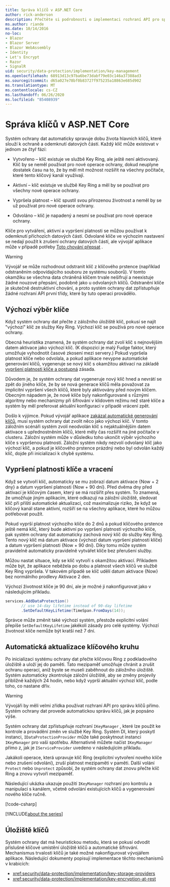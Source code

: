 ```yaml
---
title: Správa klíčů v ASP.NET Core
author: rick-anderson
description: Přečtěte si podrobnosti o implementaci rozhraní API pro správu klíčů ASP.NET Core Data Protection.
ms.author: riande
ms.date: 10/14/2016
no-loc:
- Blazor
- Blazor Server
- Blazor WebAssembly
- Identity
- Let's Encrypt
- Razor
- SignalR
uid: security/data-protection/implementation/key-management
ms.openlocfilehash: 68913d13c97ba6be73dabf79e03c146a37388ad3
ms.sourcegitcommit: d65a027e78bf0b83727f975235a18863e685d902
ms.translationtype: MT
ms.contentlocale: cs-CZ
ms.lasthandoff: 06/26/2020
ms.locfileid: "85408939"
---
```

# <a name="key-management-in-aspnet-core"></a>Správa klíčů v ASP.NET Core

<a name="data-protection-implementation-key-management"></a>

Systém ochrany dat automaticky spravuje dobu života hlavních klíčů, které slouží k ochraně a odemknutí datových částí. Každý klíč může existovat v jednom ze čtyř fází:

* Vytvořeno – klíč existuje ve službě Key Ring, ale ještě není aktivovaný. Klíč by se neměl používat pro nové operace ochrany, dokud neuplyne dostatek času na to, že by měl mít možnost rozšířit na všechny počítače, které tento klíčový kanál využívají.

* Aktivní – klíč existuje ve službě Key Ring a měl by se používat pro všechny nové operace ochrany.

* Vypršela platnost – klíč spustil svou přirozenou životnost a neměl by se už používat pro nové operace ochrany.

* Odvoláno – klíč je napadený a nesmí se používat pro nové operace ochrany.

Klíče pro vytváření, aktivní a vypršení platnosti se můžou používat k odemknutí příchozích datových částí. Odvolané klíče ve výchozím nastavení se nedají použít k zrušení ochrany datových částí, ale vývojář aplikace může v případě potřeby [Toto chování přepsat](xref:security/data-protection/consumer-apis/dangerous-unprotect#data-protection-consumer-apis-dangerous-unprotect) .

>[!WARNING]
> Vývojář se může rozhodnout odstranit klíč z klíčového prstence (například odstraněním odpovídajícího souboru ze systému souborů). V tomto okamžiku se všechna data chráněná klíčem trvale nešifrují a neexistuje žádné nouzové přepsání, podobně jako u odvolaných klíčů. Odstranění klíče je skutečně destruktivní chování, a proto systém ochrany dat zpřístupňuje žádné rozhraní API první třídy, které by tuto operaci provádělo.

## <a name="default-key-selection"></a>Výchozí výběr klíče

Když systém ochrany dat přečte z záložního úložiště klíč, pokusí se najít "výchozí" klíč ze služby Key Ring. Výchozí klíč se používá pro nové operace ochrany.

Obecná heuristika znamená, že systém ochrany dat zvolí klíč s nejnovějším datem aktivace jako výchozí klíč. (K dispozici je malý Fudge faktor, který umožňuje vyhodnotit časové zkosení mezi servery.) Pokud vypršela platnost klíče nebo odvolala, a pokud aplikace nevypne automatické generování klíčů, vygeneruje se nový klíč s okamžitou aktivací na základě [vypršení platnosti klíče a postupná](xref:security/data-protection/implementation/key-management#data-protection-implementation-key-management-expiration) zásada.

Důvodem je, že systém ochrany dat vygeneruje nový klíč hned a nevrátí se zpět do jiného klíče, že by se nová generace klíčů měla považovat za implicitní vypršení všech klíčů, které byly aktivovány před novým klíčem. Obecným nápadem je, že nové klíče byly nakonfigurované s různými algoritmy nebo mechanizmy při šifrování v klidovém režimu než staré klíče a systém by měl preferovat aktuální konfiguraci v případě vrácení zpět.

Došlo k výjimce. Pokud vývojář aplikace [zakázal automatické generování klíčů](xref:security/data-protection/configuration/overview#disableautomatickeygeneration), musí systém ochrany dat zvolit něco jako výchozí klíč. V tomto záložním scénáři systém zvolí neodvolán klíč s nejaktuálnějším datem aktivace s upřednostněním klíčů, které měly čas rozšířit na jiné počítače v clusteru. Záložní systém může v důsledku toho ukončit výběr výchozího klíče s vypršenou platností. Záložní systém nikdy nezvolí odvolaný klíč jako výchozí klíč, a pokud je klíčového prstence prázdný nebo byl odvolán každý klíč, dojde při inicializaci k chybě systému.

<a name="data-protection-implementation-key-management-expiration"></a>

## <a name="key-expiration-and-rolling"></a>Vypršení platnosti klíče a vracení

Když se vytvoří klíč, automaticky se mu zobrazí datum aktivace {Now + 2 dny} a datum vypršení platnosti {Now + 90 dní}. Před dvěma dny před aktivací je klíčovým časem, který se má rozšířit přes systém. To znamená, že umožňuje jiným aplikacím, které odkazují na záložní úložiště, sledovat klíč při příští automatické aktualizaci, což maximalizuje riziko, že když se klíčový kanál stane aktivní, rozšíří se na všechny aplikace, které ho můžou potřebovat použít.

Pokud vyprší platnost výchozího klíče do 2 dnů a pokud klíčového prstence ještě nemá klíč, který bude aktivní po vypršení platnosti výchozího klíče, pak systém ochrany dat automaticky zachová nový klíč do služby Key Ring. Tento nový klíč má datum aktivace {výchozí datum vypršení platnosti klíče} a datum vypršení platnosti {Now + 90 dní}. Díky tomu může systém pravidelně automaticky pravidelně vytvářet klíče bez přerušení služby.

Můžou nastat situace, kdy se klíč vytvoří s okamžitou aktivací. Příkladem může být, že aplikace neběžela po dobu a platnost všech klíčů ve službě Key Ring vypršela. V takovém případě se klíč udělí datum aktivace {Now} bez normálního prodlevy Aktivace 2 den.

Výchozí životnost klíče je 90 dní, ale je možné ji nakonfigurovat jako v následujícím příkladu.

```csharp
services.AddDataProtection()
       // use 14-day lifetime instead of 90-day lifetime
       .SetDefaultKeyLifetime(TimeSpan.FromDays(14));
```

Správce může změnit také výchozí systém, přestože explicitní volání přepíše `SetDefaultKeyLifetime` jakékoli zásady pro celé systémy. Výchozí životnost klíče nemůže být kratší než 7 dní.

## <a name="automatic-key-ring-refresh"></a>Automatická aktualizace klíčového kruhu

Po inicializaci systému ochrany dat přečte klíčovou Ring z podkladového úložiště a uloží jej do paměti. Tato mezipaměť umožňuje chránit a zrušit ochranu operací, aniž byste se museli zaběhnout do záložního úložiště. Systém automaticky zkontroluje záložní úložiště, aby se změny projevily přibližně každých 24 hodin, nebo když vyprší aktuální výchozí klíč, podle toho, co nastane dřív.

>[!WARNING]
> Vývojáři by měli velmi zřídka používat rozhraní API pro správu klíčů přímo. Systém ochrany dat provede automatickou správu klíčů, jak je popsáno výše.

Systém ochrany dat zpřístupňuje rozhraní `IKeyManager` , které lze použít ke kontrole a provádění změn ve službě Key Ring. Systém DI, který poskytl instanci, `IDataProtectionProvider` může také poskytnout instanci `IKeyManager` pro vaši spotřebu. Alternativně můžete načíst `IKeyManager` přímo z, jak je `IServiceProvider` uvedeno v následujícím příkladu.

Jakákoli operace, která upravuje klíč Ring (explicitní vytvoření nového klíče nebo zrušení odvolání), zruší platnost mezipaměti v paměti. Další volání `Protect` nebo `Unprotect` způsobí, že systém ochrany dat znovu přečte klíč Ring a znovu vytvoří mezipaměť.

Následující ukázka ukazuje použití `IKeyManager` rozhraní pro kontrolu a manipulaci s kanálem, včetně odvolání existujících klíčů a vygenerování nového klíče ručně.

[!code-csharp[](key-management/samples/key-management.cs)]

[!INCLUDE[about the series](~/includes/code-comments-loc.md)]

## <a name="key-storage"></a>Úložiště klíčů

Systém ochrany dat má heuristickou metodu, která se pokusí odvodit příslušné klíčové umístění úložiště klíčů a automatické šifrování. Mechanismus trvalosti klíčů je také možné nakonfigurovat vývojářem aplikace. Následující dokumenty popisují implementace těchto mechanismů v krabicích:

* <xref:security/data-protection/implementation/key-storage-providers>
* <xref:security/data-protection/implementation/key-encryption-at-rest>
